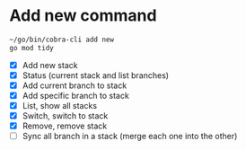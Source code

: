 
# Add new command

```bash
~/go/bin/cobra-cli add new
go mod tidy
```

- [x] Add new stack
- [x] Status (current stack and list branches)
- [x] Add current branch to stack
- [x] Add specific branch to stack
- [x] List, show all stacks
- [x] Switch, switch to stack
- [X] Remove, remove stack
- [ ] Sync all branch in a stack (merge each one into the other)
